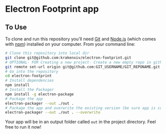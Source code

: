 # Electron Footprint app

## To Use

To clone and run this repository you'll need [Git](https://git-scm.com) and [Node.js](https://nodejs.org/en/download/) (which comes with [npm](http://npmjs.com)) installed on your computer. From your command line:

```bash
# Clone this repository into local dir
git clone git@github.com:krakenxiv/electron-footprint.git
# OPTIONAL- FOR Creating a new project- Create a new empty repo in github and then:
git remote set-url origin git@github.com:GIT_USERNAME/GIT_REPONAME.git
# Go into the repository
cd electron-footprint
# Install dependencies
npm install
# Install the Packager
npm install -g electron-package
# Package the app
electron-packager --out ./out .
# Package the app and overwrite the existing version (be sure app is completely closed before running)
electron-packager --out ./out . --overwrite
```

Your app will be in an output folder called `out` in the project directory. Feel free to run it now!
